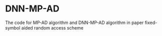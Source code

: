 # DNN-MP-AD
The code for MP-AD algorithm and DNN-MP-AD algorithm in paper fixed-symbol aided random access scheme

